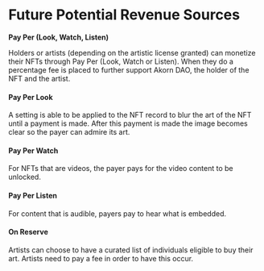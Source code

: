 # Future Potential Revenue Sources

**Pay Per (Look, Watch, Listen)**&#x20;

Holders or artists (depending on the artistic license granted) can monetize their NFTs through Pay Per (Look, Watch or Listen). When they do a percentage fee is placed to further support Akorn DAO, the holder of the NFT and the artist.

#### Pay Per Look  <a href="#pay-per-look" id="pay-per-look"></a>

A setting is able to be applied to the NFT record to blur the art of the NFT until a payment is made. After this payment is made the image becomes clear so the payer can admire its art.

#### Pay Per Watch  <a href="#pay-per-watch" id="pay-per-watch"></a>

For NFTs that are videos, the payer pays for the video content to be unlocked.

#### Pay Per Listen <a href="#pay-per-listen" id="pay-per-listen"></a>

For content that is audible, payers pay to hear what is embedded.

#### On Reserve <a href="#on-reserve" id="on-reserve"></a>

Artists can choose to have a curated list of individuals eligible to buy their art. Artists need to pay a fee in order to have this occur.
